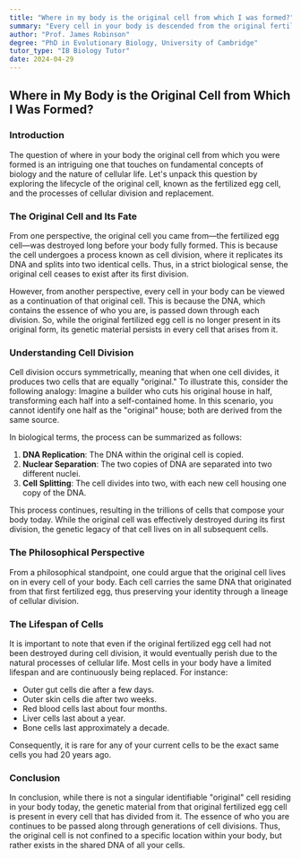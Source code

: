 ```yaml
---
title: "Where in my body is the original cell from which I was formed?"
summary: "Every cell in your body is descended from the original fertilized egg cell, but that original cell no longer exists. Your DNA, passed down through cell division, is the essence of that original cell."
author: "Prof. James Robinson"
degree: "PhD in Evolutionary Biology, University of Cambridge"
tutor_type: "IB Biology Tutor"
date: 2024-04-29
---
```


## Where in My Body is the Original Cell from Which I Was Formed?

### Introduction

The question of where in your body the original cell from which you were formed is an intriguing one that touches on fundamental concepts of biology and the nature of cellular life. Let's unpack this question by exploring the lifecycle of the original cell, known as the fertilized egg cell, and the processes of cellular division and replacement.

### The Original Cell and Its Fate

From one perspective, the original cell you came from—the fertilized egg cell—was destroyed long before your body fully formed. This is because the cell undergoes a process known as cell division, where it replicates its DNA and splits into two identical cells. Thus, in a strict biological sense, the original cell ceases to exist after its first division. 

However, from another perspective, every cell in your body can be viewed as a continuation of that original cell. This is because the DNA, which contains the essence of who you are, is passed down through each division. So, while the original fertilized egg cell is no longer present in its original form, its genetic material persists in every cell that arises from it.

### Understanding Cell Division

Cell division occurs symmetrically, meaning that when one cell divides, it produces two cells that are equally "original." To illustrate this, consider the following analogy: Imagine a builder who cuts his original house in half, transforming each half into a self-contained home. In this scenario, you cannot identify one half as the "original" house; both are derived from the same source. 

In biological terms, the process can be summarized as follows:

1. **DNA Replication**: The DNA within the original cell is copied.
2. **Nuclear Separation**: The two copies of DNA are separated into two different nuclei.
3. **Cell Splitting**: The cell divides into two, with each new cell housing one copy of the DNA.

This process continues, resulting in the trillions of cells that compose your body today. While the original cell was effectively destroyed during its first division, the genetic legacy of that cell lives on in all subsequent cells.

### The Philosophical Perspective

From a philosophical standpoint, one could argue that the original cell lives on in every cell of your body. Each cell carries the same DNA that originated from that first fertilized egg, thus preserving your identity through a lineage of cellular division. 

### The Lifespan of Cells

It is important to note that even if the original fertilized egg cell had not been destroyed during cell division, it would eventually perish due to the natural processes of cellular life. Most cells in your body have a limited lifespan and are continuously being replaced. For instance:

- Outer gut cells die after a few days.
- Outer skin cells die after two weeks.
- Red blood cells last about four months.
- Liver cells last about a year.
- Bone cells last approximately a decade.

Consequently, it is rare for any of your current cells to be the exact same cells you had 20 years ago.

### Conclusion

In conclusion, while there is not a singular identifiable "original" cell residing in your body today, the genetic material from that original fertilized egg cell is present in every cell that has divided from it. The essence of who you are continues to be passed along through generations of cell divisions. Thus, the original cell is not confined to a specific location within your body, but rather exists in the shared DNA of all your cells.
    